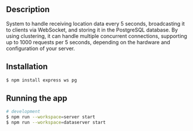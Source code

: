## Description

System to handle receiving location data every 5 seconds, broadcasting it to clients via WebSocket, and storing it in the PostgreSQL database. By using clustering, it can handle multiple concurrent connections, supporting up to 1000 requests per 5 seconds, depending on the hardware and configuration of your server.


## Installation

```bash
$ npm install express ws pg
```

## Running the app

```bash
# development
$ npm run --workspace=server start
$ npm run --workspace=dataserver start
